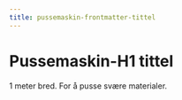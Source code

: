 ```yaml
---
title: pussemaskin-frontmatter-tittel
---
```


# Pussemaskin-H1 tittel
1 meter bred. For å pusse svære materialer.
